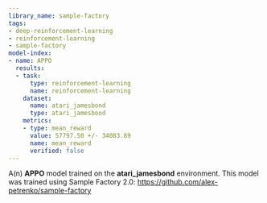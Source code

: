 ```yaml
---
library_name: sample-factory
tags:
- deep-reinforcement-learning
- reinforcement-learning
- sample-factory
model-index:
- name: APPO
  results:
  - task:
      type: reinforcement-learning
      name: reinforcement-learning
    dataset:
      name: atari_jamesbond
      type: atari_jamesbond
    metrics:
    - type: mean_reward
      value: 57797.50 +/- 34083.89
      name: mean_reward
      verified: false
---
```


A(n) **APPO** model trained on the **atari_jamesbond** environment.
This model was trained using Sample Factory 2.0: https://github.com/alex-petrenko/sample-factory
    